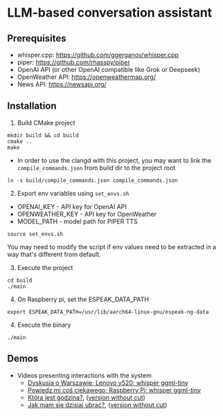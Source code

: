# LLM-based conversation assistant

## Prerequisites
- whisper.cpp: https://github.com/ggerganov/whisper.cpp
- piper: https://github.com/rhasspy/piper
- OpenAI API (or other OpenAI compatible like Grok or Deepseek)
- OpenWeather API: https://openweathermap.org/
- News API: https://newsapi.org/

## Installation
1. Build CMake project
```console
mkdir build && cd build
cmake ..
make
```
- In order to use the clangd with this project, you may want to link the `compile_commands.json` from build dir to the project root
```console
ln -s build/compile_commands.json compile_commands.json
```

2. Export env variables using `set_envs.sh`
- OPENAI_KEY - API key for OpenAI API
- OPENWEATHER_KEY - API key for OpenWeather
- MODEL_PATH - model path for PIPER TTS

```console
source set_envs.sh
```
You may need to modify the script if env values need to be extracted in a way that's different from default.

3. Execute the project
```console
cd build
./main
```

4. On Raspberry pi, set the ESPEAK_DATA_PATH
```console
export ESPEAK_DATA_PATH=/usr/lib/aarch64-linux-gnu/espeak-ng-data
```

4. Execute the binary
```console
./main
```

## Demos
- Videos presenting interactions with the system
    - [Dyskusja o Warszawie; Lenovo y520; whisper ggml-tiny](https://youtu.be/GZsuQkUq65w)
    - [Powiedz mi coś ciekawego; Raspberry Pi; whisper ggml-tiny](https://youtu.be/BVK6LL-_ECM)
    - [Która jest godzina?](https://youtube.com/shorts/E2_d_ra0lQs?feature=share), ([version without cut](https://youtube.com/shorts/bExKkrKoZL8))
    - [Jak mam się dzisiaj ubrać?](https://youtube.com/shorts/Y4UXjJyt2A0?feature=share), ([version without cut](https://youtube.com/shorts/U-QJSh-cbgA?feature=share))

